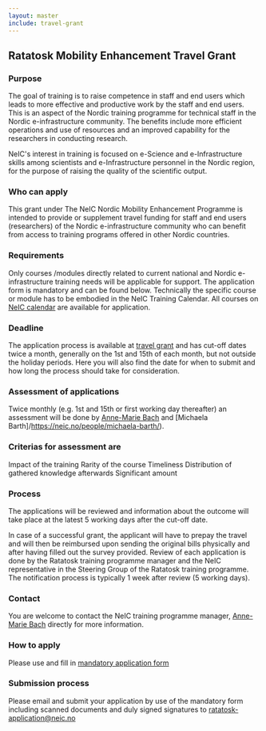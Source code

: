 ```yaml
---
layout: master
include: travel-grant
---
```


## Ratatosk Mobility Enhancement Travel Grant

### Purpose
The goal of training is to raise competence in staff and end users which leads to more effective and productive work by the staff and end users. This is an aspect of the Nordic training programme for technical staff in the Nordic e-infrastructure community. The benefits include more efficient operations and use of resources and an improved capability for the researchers in conducting research.
 
NeIC's interest in training is focused on e-Science and e-Infrastructure skills among scientists and e-Infrastructure personnel in the Nordic region, for the purpose of raising the quality of the scientific output.
 
### Who can apply
This grant under The NeIC Nordic Mobility Enhancement Programme is intended to provide or supplement travel funding for staff and end users (researchers) of the Nordic e-infrastructure community who can benefit from access to training programs offered in other Nordic countries.
 
### Requirements
Only courses /modules directly related to current national and Nordic e-infrastructure training needs will be applicable for support. The application form is mandatory and can be found below.
Technically the specific course or module has to be embodied in the NeIC Training Calendar.
All courses on [NeIC calendar](https://neic.no/training) are available for application.
 
### Deadline
The application process is available at [travel grant](https://neic.no/training/travel-grant) and has cut-off dates twice a month, generally on the 1st and 15th of each month, but not outside the holiday periods.
Here you will also find the date for when to submit and how long the process should take for consideration.              

### Assessment of applications
Twice monthly (e.g. 1st and 15th or first working day thereafter) an assessment will be done by [Anne-Marie Bach](https://neic.no/people/anne-marie-bach/) and [Michaela Barth]/https://neic.no/people/michaela-barth/).

### Criterias for assessment are
Impact of the training
Rarity of the course
Timeliness
Distribution of gathered knowledge afterwards
Significant amount 


### Process
The applications will be reviewed and information about the outcome will take place at the latest 5 working days after the cut-off date.

In case of a successful grant, the applicant will have to prepay the travel and will then be reimbursed upon sending the original bills physically and after having filled out the survey provided.
Review of each application is done by the Ratatosk training programme manager and the NeIC representative in the Steering Group of the Ratatosk training programme.
The notification process is typically 1 week after review (5 working days).
 
### Contact
You are welcome to contact the NeIC training programme manager, [Anne-Marie Bach](https://neic.no/people/anne-marie-bach/) directly for more information. 

### How to apply  
Please use and fill in [mandatory application form](https://wiki.neic.no/wiki/File:TRAVEL_GRANT_APPLICATION.pdf)

### Submission process
Please email and submit your application by use of the mandatory form including scanned documents and duly signed signatures to [ratatosk-application@neic.no](mailto:ratatosk-application@neic.no)



